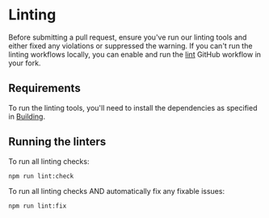 # Linting

Before submitting a pull request, ensure you've run our linting tools and either fixed any
violations or suppressed the warning. If you can't run the linting workflows locally, you can enable
and run the [lint][gh-workflow-lint] GitHub workflow in your fork.

## Requirements

To run the linting tools, you'll need to install the dependencies as specified in
[Building](building-getting-started).

## Running the linters

To run all linting checks:

```shell
npm run lint:check
```

To run all linting checks AND automatically fix any fixable issues:

```shell
npm run lint:fix
```

[feature-req]: https://github.com/y-scope/clp/issues/new?assignees=&labels=enhancement&projects=&template=feature-request.yml
[gh-workflow-lint]: https://github.com/y-scope/yscope-log-viewer/blob/main/.github/workflows/lint.yaml
[Task]: https://taskfile.dev/
